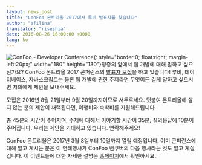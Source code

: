 ```yaml
---
layout: news_post
title: "ConFoo 몬트리올 2017에서 루비 발표자를 찾습니다"
author: "afilina"
translator: "riseshia"
date: 2016-08-26 16:00:00 +0000
lang: ko
---
```


![ConFoo - Developer Conference](https://confoo.ca/images/propaganda/yul2017/en/like.png){: style="border:0; float:right; margin-left:20px;" width="180" height="130"}청중의 앞에서 웹 개발에 대해 말하고 싶으신가요? ConFoo 몬트리올 2017 콘퍼런스의 [발표자 모집][1]을 하고 있습니다! 루비, 데이터베이스, 자바스크립트는 물론 웹 개발에 관한 주제라면 무엇이든 길게 말하고 싶으시면 저희에게 제안을 보내주세요.

모집은 2016년 8월 21일부터 9월 20일까지이므로 서두르세요. 덧붙여 몬트리올에 살지 않는 분의 제안이 채택된다면, 여행비와 숙박비를 지원해드립니다.

총 45분의 시간이 주어지며, 주제에 대해서 이야기할 시간이 35분, 질의응답에 10분이 주어집니다. 우리는 제안을 기대하고 있습니다. 연락해주세요!

ConFoo 몬트리올은 2017년 3월 8일부터 10일까지 열릴 예정입니다. 이미 콘퍼런스에 대해 알고 계시는 분은 이 연례행사가 ConFoo 밴쿠버의 다음 행사라는 것도 알고 계실 겁니다. 이 이벤트들에 대한 자세한 설명은 [홈페이지][2]에서 확인하세요.

[1]: https://confoo.ca/en/yul2017/call-for-papers
[2]: https://confoo.ca/en
